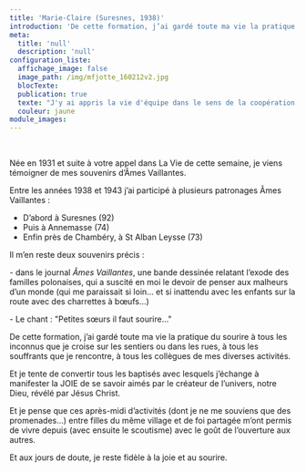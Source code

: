 ```yaml
---
title: 'Marie-Claire (Suresnes, 1938)'
introduction: 'De cette formation, j’ai gardé toute ma vie la pratique du sourire à tous les inconnus que je croise sur les sentiers ou dans les rues, à tous les souffrants que je rencontre, à tous les collègues de mes diverses activités.'
meta:
  title: 'null'
  description: 'null'
configuration_liste:
  affichage_image: false
  image_path: /img/mfjotte_160212v2.jpg
  blocTexte:
  publication: true
  texte: "J'y ai appris la vie d'équipe dans le sens de la coopération, également le goût de l'ascèse pour soi-même, sans se comparer, ni juger les autres. J'y ai appris à voir la valeur de l'autre."
  couleur: jaune
module_images:
---
```



<div><p>&nbsp;</p><p>N&eacute;e en 1931 et suite &agrave; votre appel dans La Vie de cette semaine, je viens t&eacute;moigner de mes souvenirs d&rsquo;&Acirc;mes Vaillantes.</p><p>Entre les ann&eacute;es 1938 et 1943 j&rsquo;ai particip&eacute; &agrave; plusieurs patronages &Acirc;mes Vaillantes :</p><ul><li>D&rsquo;abord &agrave; Suresnes (92)</li><li>Puis &agrave; Annemasse (74)</li><li>Enfin pr&egrave;s de Chamb&eacute;ry, &agrave; St Alban Leysse (73)</li></ul><p>Il m&rsquo;en reste deux souvenirs pr&eacute;cis :</p><p>- dans le journal <em>&Acirc;mes Vaillantes</em>, une bande dessin&eacute;e relatant l&rsquo;exode des familles polonaises, qui a suscit&eacute; en moi le devoir de penser aux malheurs d&rsquo;un monde (qui me paraissait si loin&hellip; et si inattendu avec les enfants sur la route avec des charrettes &agrave; b&oelig;ufs&hellip;)</p><p>- Le chant : "Petites s&oelig;urs il faut sourire..."</p><p>De cette formation, j&rsquo;ai gard&eacute; toute ma vie la pratique du sourire &agrave; tous les inconnus que je croise sur les sentiers ou dans les rues, &agrave; tous les souffrants que je rencontre, &agrave; tous les coll&egrave;gues de mes diverses activit&eacute;s.</p><p>Et je tente de convertir tous les baptis&eacute;s avec lesquels j&rsquo;&eacute;change &agrave; manifester la JOIE de se savoir aim&eacute;s par le cr&eacute;ateur de l&rsquo;univers, notre Dieu, r&eacute;v&eacute;l&eacute; par J&eacute;sus Christ.</p><p>Et je pense que ces apr&egrave;s-midi d&rsquo;activit&eacute;s (dont je ne me souviens que des promenades&hellip;) entre filles du m&ecirc;me village et de foi partag&eacute;e m&rsquo;ont permis de vivre depuis (avec ensuite le scoutisme) avec le go&ucirc;t de l&rsquo;ouverture aux autres.</p><p>Et aux jours de doute, je reste fid&egrave;le &agrave; la joie et au sourire.</p></div>

<div>&nbsp;</div>